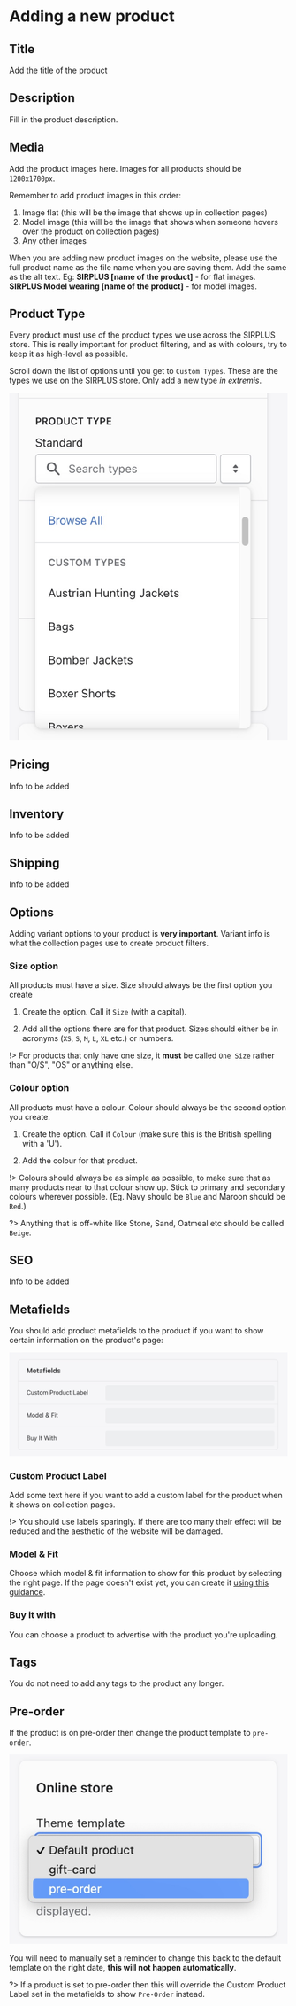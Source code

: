 # Adding a new product

## Title

Add the title of the product
## Description

Fill in the product description.

## Media

Add the product images here. Images for all products should be `1200x1700px`.

Remember to add product images in this order:

1. Image flat (this will be the image that shows up in collection pages)
2. Model image (this will be the image that shows when someone hovers over the product on collection pages)
3. Any other images

When you are adding new product images on the website, please use the full product name as the file name when you are saving them. Add the same as the alt text. Eg:
**SIRPLUS [name of the product]** - for flat images.
**SIRPLUS Model wearing [name of the product]** - for model images.

## Product Type

Every product must use of the product types we use across the SIRPLUS store. This is really important for product filtering, and as with colours, try to keep it as high-level as possible.

Scroll down the list of options until you get to `Custom Types`. These are the types we use on the SIRPLUS store. Only add a new type *in extremis*.

![Product Type](/_media/type.jpg ':size=50%')


## Pricing

Info to be added 
## Inventory

Info to be added
## Shipping

Info to be added
## Options

Adding variant options to your product is **very important**. Variant info is what the collection pages use to create product filters.

### Size option

All products must have a size. Size should always be the first option you create

1. Create the option. Call it `Size` (with a capital).

2. Add all the options there are for that product. Sizes should either be in acronyms (`XS`, `S`, `M`, `L`, `XL` etc.) or numbers.

!> For products that only have one size, it **must** be called `One Size` rather than "O/S", "OS" or anything else.
### Colour option

All products must have a colour. Colour should always be the second option you create.

1. Create the option. Call it `Colour` (make sure this is the British spelling with a 'U').

2. Add the colour for that product.

!> Colours should always be as simple as possible, to make sure that as many products near to that colour show up. Stick to primary and secondary colours wherever possible. (Eg. Navy should be `Blue` and Maroon should be `Red`.)

?> Anything that is off-white like Stone, Sand, Oatmeal etc should be called `Beige`.
## SEO

Info to be added
## Metafields

You should add product metafields to the product if you want to show certain information on the product's page:

![Metafields](/_media/metafields.jpg ':size=50%')

### Custom Product Label

Add some text here if you want to add a custom label for the product when it shows on collection pages.

!> You should use labels sparingly. If there are too many their effect will be reduced and the aesthetic of the website will be damaged.

### Model & Fit

Choose which model & fit information to show for this product by selecting the right page. If the page doesn't exist yet, you can create it [using this guidance](/sizing.md).

### Buy it with

You can choose a product to advertise with the product you're uploading.
## Tags

You do not need to add any tags to the product any longer.

## Pre-order

If the product is on pre-order then change the product template to `pre-order`.

![Pre-order](_media/pre-order.jpg ':size=50%')

You will need to manually set a reminder to change this back to the default template on the right date, **this will not happen automatically**.

?> If a product is set to pre-order then this will override the Custom Product Label set in the metafields to show `Pre-Order` instead.

